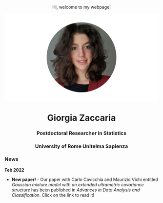   <p align="center">
    Hi, welcome to my webpage!
 </p> 
 
  <img src="ZacGithub.jpg" style="width:1000px;" align="middle">
  
  <h1 align="center">Giorgia Zaccaria</h1>
  <h3 align="center">Postdoctoral Researcher in Statistics</h3>
  <h3 align="center">University of Rome Unitelma Sapienza</h3>

### News
**Feb 2022**
- **New paper!** - Our paper with Carlo Cavicchia and Maurizio Vichi entitled _Gaussian mixture model with an extended ultrametric covariance structure_ has been published in _Advances in Data Analysis and Classification_. Click on the link to read it!





  
 
